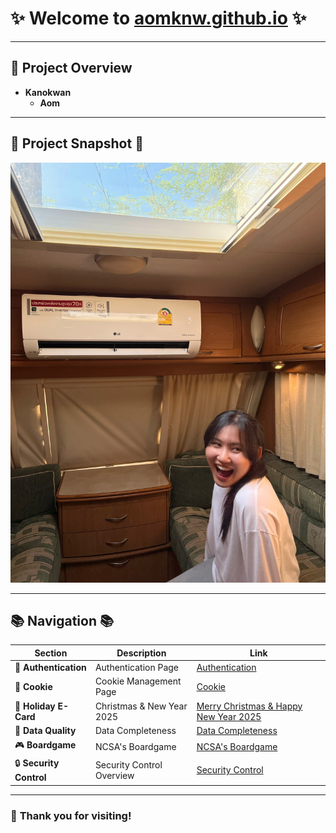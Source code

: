 # ✨ **Welcome to [aomknw.github.io](https://aomknw.github.io)** ✨

---

## 🌟 **Project Overview**  
- **Kanokwan**  
  - **Aom**  

---

## 📸 **Project Snapshot** 📸

![Project Image](Images/IMG_7111.jpeg)

---

## 📚 **Navigation** 📚

| **Section**           | **Description**              | **Link**                              |
|-----------------------|-----------------------------|--------------------------------------|
| 🔐 **Authentication**  | Authentication Page         | [Authentication](https://aomknw.github.io/authentication)     |
| 🍪 **Cookie**          | Cookie Management Page      | [Cookie](https://aomknw.github.io/cookie)                  |
| 🎄 **Holiday E-Card**  | Christmas & New Year 2025   | [Merry Christmas & Happy New Year 2025](https://aomknw.github.io/e-card) |
| 🔐 **Data Quality**    | Data Completeness           | [Data Completeness](https://aomknw.github.io/completeness) |
| 🎮 **Boardgame**       | NCSA's Boardgame            | [NCSA's Boardgame](https://aomknw.github.io/boardgame) |
| 🔒 **Security Control**| Security Control Overview   | [Security Control](https://aomknw.github.io/security-control) |

---

### 🎁 **Thank you for visiting!**
